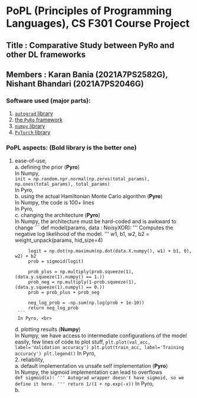 # PoPL (Principles of Programming Languages), CS F301 Course Project

## Title : Comparative Study between PyRo and other DL frameworks
## Members : Karan Bania (2021A7PS2582G), Nishant Bhandari (2021A7PS2046G)

### Software used (major parts): 
1. <a href="https://github.com/HIPSautograd">`autograd` library</a>
2. <a href="https://pyro.ai/">the `PyRo` framework</a>
3. <a href="https://numpy.org/">`numpy` library</a>
4. <a href="https://pytorch.org/">`PyTorch` library</a>

### PoPL aspects: (<b>Bold</b> library is the better one)
1. ease-of-use, <br>
    a. defining the prior (<b>Pyro</b>) <br>
        In Numpy,<br>
        ```
        init = np.random.npr.normal(np.zeros(total_params), np.ones(total_params), total_params)
        ```
        <br>
        In Pyro,
        <br>
    b. using the actual Hamiltonian Monte Carlo algorithm (<b>Pyro</b>)<br>
        In Numpy, the code is 100+ lines <br>
        In Pyro, 
        <br>
    c. changing the architecture (<b>Pyro</b>) <br>
        In Numpy, the architecture must be hard-coded and is awkward to change
        ```
        def model(params, data : NoisyXOR):
            '''
            Computes the negative log likelihood of the model.
            '''
            w1, b1, w2, b2 = weight_unpack(params, hid_size=4)

            logit = np.dot(np.maximum(np.dot(data.X.numpy(), w1) + b1, 0), w2) + b2
            prob = sigmoid(logit)

            prob_plus = np.multiply(prob.squeeze(1), (data.y.squeeze(1).numpy() == 1.))
            prob_neg = np.multiply(1-prob.squeeze(1), (data.y.squeeze(1).numpy() == 0.))
            prob = prob_plus + prob_neg

            neg_log_prob = -np.sum(np.log(prob + 1e-10))
            return neg_log_prob
        ```
        In Pyro, <br>
    d. plotting results (<b>Numpy</b>) <br>
        In Numpy, we have access to intermediate configurations of the model easily, few lines of code to plot stuff,
        ```
        plt.plot(val_acc, label='Validation accuracy')
        plt.plot(train_acc, label='Training accuracy')
        plt.legend()
        ```
        In Pyro, <br>
    2. reliability, <br>
    a. default implementation vs unsafe self implementation (<b>Pyro</b>) <br>
        In Numpy, the sigmoid implementation can lead to overflows<br>
        ```
        def sigmoid(x):
            '''
            Autograd wrapper doesn't have sigmoid, so we define it here.
            '''
            return 1/(1 + np.exp(-x))
        ```
        In Pyro, <br>
    b. 
